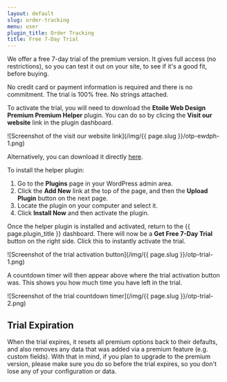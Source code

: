 ```yaml
---
layout: default
slug: order-tracking
menu: user
plugin_title: Order Tracking
title: Free 7-Day Trial
---
```

We offer a free 7-day trial of the premium version. It gives full access (no restrictions), so you can test it out on your site, to see if it's a good fit, before buying.

No credit card or payment information is required and there is no commitment. The trial is 100% free. No strings attached.

To activate the trial, you will need to download the **Etoile Web Design Premium Premium Helper** plugin. You can do so by clicing the **Visit our website** link in the plugin dashboard.

![Screenshot of the visit our website link](/img/{{ page.slug }}/otp-ewdph-1.png)

Alternatively, you can download it directly [here](https://etoilewebdesign.com/downloads/ewd-premium-helper.zip).

To install the helper plugin:

1. Go to the **Plugins** page in your WordPress admin area.
2. Click the **Add New** link at the top of the page, and then the **Upload Plugin** button on the next page.
3. Locate the plugin on your computer and select it.
4. Click **Install Now** and then activate the plugin.

Once the helper plugin is installed and activated, return to the {{ page.plugin_title }} dashboard. There will now be a **Get Free 7-Day Trial** button on the right side. Click this to instantly activate the trial.

![Screenshot of the trial activation button](/img/{{ page.slug }}/otp-trial-1.png)

A countdown timer will then appear above where the trial activation button was. This shows you how much time you have left in the trial.

![Screenshot of the trial countdown timer](/img/{{ page.slug }}/otp-trial-2.png)

## Trial Expiration

When the trial expires, it resets all premium options back to their defaults, and also removes any data that was added via a premium feature (e.g. custom fields). With that in mind, if you plan to upgrade to the premium version, please make sure you do so before the trial expires, so you don't lose any of your configuration or data.